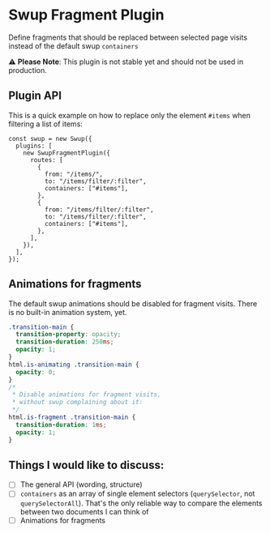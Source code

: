 # Swup Fragment Plugin

Define fragments that should be replaced between selected page visits instead of the default swup `containers`

⚠️ **Please Note**: This plugin is not stable yet and should not be used in production.

## Plugin API

This is a quick example on how to replace only the element `#items` when filtering a list of items:
```
const swup = new Swup({
  plugins: [
    new SwupFragmentPlugin({
      routes: [
        {
          from: "/items/",
          to: "/items/filter/:filter",
          containers: ["#items"],
        },
        {
          from: "/items/filter/:filter",
          to: "/items/filter/:filter",
          containers: ["#items"],
        },
      ],
    }),
  ],
});
```

## Animations for fragments

The default swup animations should be disabled for fragment visits. There is no built-in animation system, yet.

```css
.transition-main {
  transition-property: opacity;
  transition-duration: 250ms;
  opacity: 1;
}
html.is-animating .transition-main {
  opacity: 0;
}
/*
 * Disable animations for fragment visits,
 * without swup complaining about it:
 */
html.is-fragment .transition-main {
  transition-duration: 1ms;
  opacity: 1;
}
```

## Things I would like to discuss:

- [ ] The general API (wording, structure)
- [ ] `containers` as an array of single element selectors (`querySelector`, not `querySelectorAll`). That's the only reliable way to compare the elements between two documents I can think of
- [ ] Animations for fragments
